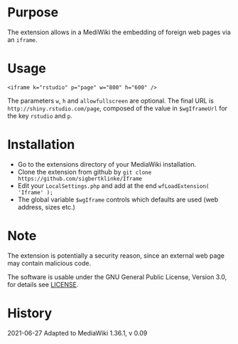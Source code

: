 # Purpose

The extension allows in a MediWiki the embedding of foreign web pages via an `iframe`.

# Usage

`<iframe k="rstudio" p="page" w="800" h="600" />`

The parameters `w`, `h` and `allowfullscreen` are optional. The final URL is `http://shiny.rstudio.com/page`, composed of the value in `$wgIframeUrl` for the key `rstudio` and `p`.

# Installation

* Go to the extensions directory of your MediaWiki installation.
* Clone the extension from github by `git clone https://github.com/sigbertklinke/Iframe`
* Edit your `LocalSettings.php` and add at the end `wfLoadExtension( 'Iframe' );`
* The global variable `$wgIframe` controls which defaults are used (web address, sizes etc.)  

# Note

The extension is potentially a security reason, since an external web page may contain malicious code.

The software is usable under the GNU General Public License, Version 3.0, for details see [LICENSE](LICENSE).

# History

2021-06-27 Adapted to MediaWiki 1.36.1, v 0.09
